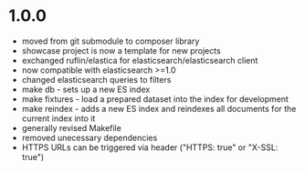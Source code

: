 # 1.0.0

* moved from git submodule to composer library
* showcase project is now a template for new projects
* exchanged ruflin/elastica for elasticsearch/elasticsearch client
* now compatible with elasticsearch >=1.0
* changed elasticsearch queries to filters
* make db - sets up a new ES index
* make fixtures - load a prepared dataset into the index for development
* make reindex - adds a new ES index and reindexes all documents for the current index into it
* generally revised Makefile
* removed unecessary dependencies
* HTTPS URLs can be triggered via header ("HTTPS: true" or "X-SSL: true")
